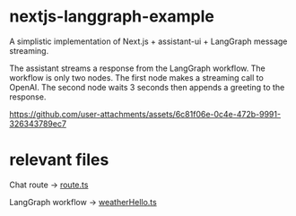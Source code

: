 # nextjs-langgraph-example

A simplistic implementation of Next.js + assistant-ui + LangGraph message streaming.

The assistant streams a response from the LangGraph workflow. The workflow is only two nodes. The first node makes a streaming call to OpenAI. The second node waits 3 seconds then appends a greeting to the response.


https://github.com/user-attachments/assets/6c81f06e-0c4e-472b-9991-326343789ec7


# relevant files

Chat route →
[route.ts](app/api/chat/route.ts)

LangGraph workflow →
[weatherHello.ts](workflows/weatherHello.ts)
